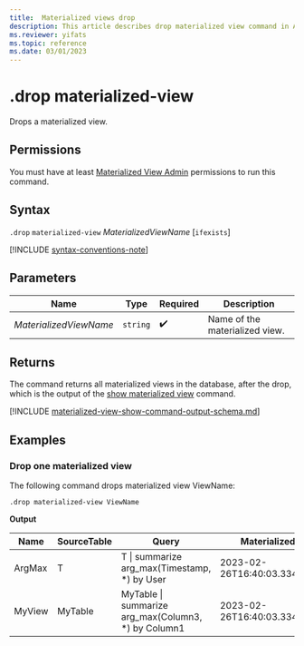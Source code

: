 ```yaml
---
title:  Materialized views drop
description: This article describes drop materialized view command in Azure Data Explorer.
ms.reviewer: yifats
ms.topic: reference
ms.date: 03/01/2023
---
```

# .drop materialized-view

Drops a materialized view.

## Permissions

You must have at least [Materialized View Admin](../access-control/role-based-access-control.md) permissions to run this command.

## Syntax

`.drop` `materialized-view` *MaterializedViewName* [`ifexists`]

[!INCLUDE [syntax-conventions-note](../../includes/syntax-conventions-note.md)]

## Parameters

| Name                   | Type   | Required | Description                    |
|------------------------|--------|----------|--------------------------------|
| *MaterializedViewName* | `string` |  :heavy_check_mark:  | Name of the materialized view. |

## Returns

The command returns all materialized views in the database, after the drop, which is the output of the [show materialized view](materialized-view-show-command.md#show-materialized-views) command.

[!INCLUDE [materialized-view-show-command-output-schema.md](../../includes/materialized-view-show-command-output-schema.md)]

## Examples

### Drop one materialized view

The following command drops materialized view ViewName:

```kusto
.drop materialized-view ViewName
```

**Output**

| Name   | SourceTable | Query                                               | MaterializedTo                   | LastRun                      | LastRunResult | IsHealthy | IsEnabled | Folder           | DocString | AutoUpdateSchema | EffectiveDateTime            | Lookback   |
|--------|-------------|-----------------------------------------------------|----------------------------------|------------------------------|---------------|-----------|-----------|------------------|-----------|------------------|------------------------------|------------|
| ArgMax | T           | T \| summarize arg_max(Timestamp, *) by User        | 2023-02-26T16:40:03.3345704Z     | 2023-02-26T16:44:15.9033667Z | Completed     | true      | true      |                  |           | false            | 2023-02-23T14:01:42.5172342Z |            |
| MyView | MyTable     | MyTable \| summarize arg_max(Column3, *) by Column1 | 2023-02-26T16:40:03.3345704Z     | 2023-02-26T16:44:15.9033667Z | Completed     | true      | true      |                  |           | true             | 2023-02-23T14:01:42.5172342Z |            |
